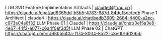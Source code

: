 LLM SVG Feature Implimentation Artifacts | claude3@trau.co | https://claude.ai/chat/ad8365dd-b5b5-4783-887d-84dcf5dcfcdb
Phase 1 Architect | claude4 | https://claude.ai/chat/bedb3609-2684-4400-a2ec-c673a04a8f32
LLM Phase 01 | Claude1 | https://claude.ai/chat/3ef5a3e8-4e67-44f2-a077-c6a4f0ef3d5f
LLM Phase 02 | ChatGPT | https://chatgpt.com/c/6805540a-f174-8004-8522-c3ed016d295b